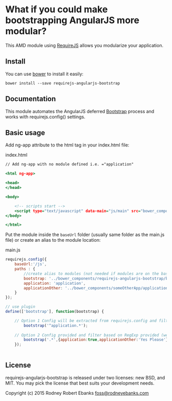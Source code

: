 # What if you could make bootstrapping AngularJS more modular?

This AMD module using [RequireJS](http://requirejs.org) allows you modularize your application.

## Install

You can use [bower](http://bower.io/) to install it easily:

```
bower install --save requirejs-angularjs-bootstrap
```

## Documentation
This module automates the AngularJS deferred [Bootstrap](https://docs.angularjs.org/guide/bootstrap) process and works with requirejs.config() settings.

## Basic usage

Add ng-app attribute to the html tag in your index.html file:

index.html
```index.html
// Add ng-app with no module defined i.e. ="application"

<html ng-app>

<head>
</head>

<body>

    <!-- scripts start -->
    <script type="text/javascript" data-main="js/main" src="bower_components/requirejs/require.js"></script>
</body>

</html>

```
Put the module inside the `baseUrl` folder (usually same folder as the main.js
file) or create an alias to the module location:

main.js
```main.js
requirejs.config({
    baseUrl:'/js',
    paths : {
        //create alias to modules (not needed if modules are on the baseUrl)
        bootstrap: '../bower_components/requirejs-angularjs-bootstrap/bootstrap',
        application: 'application',
        applicationOther: '../bower_components/someOtherApp/application'
    }
});

// use plugin 
define(['bootstrap'], function(bootstrap) {

    // Option 1 Config will be extracted from requirejs.config and filter based on RegExp provided.
        bootstrap('^application.*');
    
    // Option 2 Config provided and filter based on RegExp provided (we only care about the keys not values). 
        bootstrap('.*',{application:true,applicationOther:'Yes Please'});
    });
    
```

## License

requirejs-angularjs-bootstrap is released under two licenses: new BSD, and MIT. You may pick the
license that best suits your development needs.

Copyright (c) 2015 Rodney Robert Ebanks foss@rodneyebanks.com
